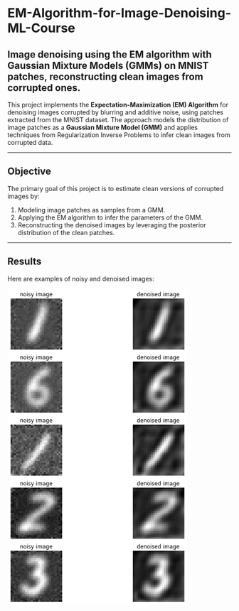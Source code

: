 # **EM-Algorithm-for-Image-Denoising-ML-Course**
Image denoising using the EM algorithm with Gaussian Mixture Models (GMMs) on MNIST patches, reconstructing clean images from corrupted ones.
---

This project implements the **Expectation-Maximization (EM) Algorithm** for denoising images corrupted by blurring and additive noise, using patches extracted from the MNIST dataset. The approach models the distribution of image patches as a **Gaussian Mixture Model (GMM)** and applies techniques from Regularization Inverse Problems to infer clean images from corrupted data.

---

## **Objective**
The primary goal of this project is to estimate clean versions of corrupted images by:
1. Modeling image patches as samples from a GMM.
2. Applying the EM algorithm to infer the parameters of the GMM.
3. Reconstructing the denoised images by leveraging the posterior distribution of the clean patches.

---

## **Results**
Here are examples of noisy and denoised images:

![Results: Noisy vs. Denoised Images](output.png)
